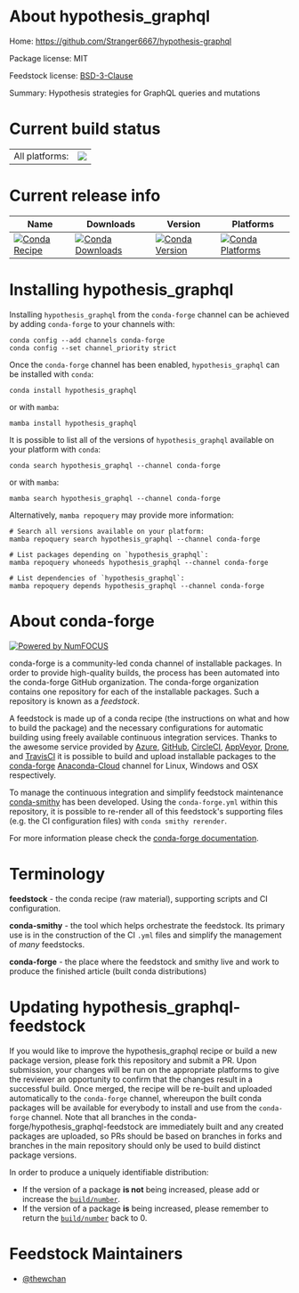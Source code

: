 About hypothesis_graphql
========================

Home: https://github.com/Stranger6667/hypothesis-graphql

Package license: MIT

Feedstock license: [BSD-3-Clause](https://github.com/conda-forge/hypothesis-graphql-feedstock/blob/main/LICENSE.txt)

Summary: Hypothesis strategies for GraphQL queries and mutations

Current build status
====================


<table><tr><td>All platforms:</td>
    <td>
      <a href="https://dev.azure.com/conda-forge/feedstock-builds/_build/latest?definitionId=16948&branchName=main">
        <img src="https://dev.azure.com/conda-forge/feedstock-builds/_apis/build/status/hypothesis-graphql-feedstock?branchName=main">
      </a>
    </td>
  </tr>
</table>

Current release info
====================

| Name | Downloads | Version | Platforms |
| --- | --- | --- | --- |
| [![Conda Recipe](https://img.shields.io/badge/recipe-hypothesis_graphql-green.svg)](https://anaconda.org/conda-forge/hypothesis_graphql) | [![Conda Downloads](https://img.shields.io/conda/dn/conda-forge/hypothesis_graphql.svg)](https://anaconda.org/conda-forge/hypothesis_graphql) | [![Conda Version](https://img.shields.io/conda/vn/conda-forge/hypothesis_graphql.svg)](https://anaconda.org/conda-forge/hypothesis_graphql) | [![Conda Platforms](https://img.shields.io/conda/pn/conda-forge/hypothesis_graphql.svg)](https://anaconda.org/conda-forge/hypothesis_graphql) |

Installing hypothesis_graphql
=============================

Installing `hypothesis_graphql` from the `conda-forge` channel can be achieved by adding `conda-forge` to your channels with:

```
conda config --add channels conda-forge
conda config --set channel_priority strict
```

Once the `conda-forge` channel has been enabled, `hypothesis_graphql` can be installed with `conda`:

```
conda install hypothesis_graphql
```

or with `mamba`:

```
mamba install hypothesis_graphql
```

It is possible to list all of the versions of `hypothesis_graphql` available on your platform with `conda`:

```
conda search hypothesis_graphql --channel conda-forge
```

or with `mamba`:

```
mamba search hypothesis_graphql --channel conda-forge
```

Alternatively, `mamba repoquery` may provide more information:

```
# Search all versions available on your platform:
mamba repoquery search hypothesis_graphql --channel conda-forge

# List packages depending on `hypothesis_graphql`:
mamba repoquery whoneeds hypothesis_graphql --channel conda-forge

# List dependencies of `hypothesis_graphql`:
mamba repoquery depends hypothesis_graphql --channel conda-forge
```


About conda-forge
=================

[![Powered by
NumFOCUS](https://img.shields.io/badge/powered%20by-NumFOCUS-orange.svg?style=flat&colorA=E1523D&colorB=007D8A)](https://numfocus.org)

conda-forge is a community-led conda channel of installable packages.
In order to provide high-quality builds, the process has been automated into the
conda-forge GitHub organization. The conda-forge organization contains one repository
for each of the installable packages. Such a repository is known as a *feedstock*.

A feedstock is made up of a conda recipe (the instructions on what and how to build
the package) and the necessary configurations for automatic building using freely
available continuous integration services. Thanks to the awesome service provided by
[Azure](https://azure.microsoft.com/en-us/services/devops/), [GitHub](https://github.com/),
[CircleCI](https://circleci.com/), [AppVeyor](https://www.appveyor.com/),
[Drone](https://cloud.drone.io/welcome), and [TravisCI](https://travis-ci.com/)
it is possible to build and upload installable packages to the
[conda-forge](https://anaconda.org/conda-forge) [Anaconda-Cloud](https://anaconda.org/)
channel for Linux, Windows and OSX respectively.

To manage the continuous integration and simplify feedstock maintenance
[conda-smithy](https://github.com/conda-forge/conda-smithy) has been developed.
Using the ``conda-forge.yml`` within this repository, it is possible to re-render all of
this feedstock's supporting files (e.g. the CI configuration files) with ``conda smithy rerender``.

For more information please check the [conda-forge documentation](https://conda-forge.org/docs/).

Terminology
===========

**feedstock** - the conda recipe (raw material), supporting scripts and CI configuration.

**conda-smithy** - the tool which helps orchestrate the feedstock.
                   Its primary use is in the construction of the CI ``.yml`` files
                   and simplify the management of *many* feedstocks.

**conda-forge** - the place where the feedstock and smithy live and work to
                  produce the finished article (built conda distributions)


Updating hypothesis_graphql-feedstock
=====================================

If you would like to improve the hypothesis_graphql recipe or build a new
package version, please fork this repository and submit a PR. Upon submission,
your changes will be run on the appropriate platforms to give the reviewer an
opportunity to confirm that the changes result in a successful build. Once
merged, the recipe will be re-built and uploaded automatically to the
`conda-forge` channel, whereupon the built conda packages will be available for
everybody to install and use from the `conda-forge` channel.
Note that all branches in the conda-forge/hypothesis_graphql-feedstock are
immediately built and any created packages are uploaded, so PRs should be based
on branches in forks and branches in the main repository should only be used to
build distinct package versions.

In order to produce a uniquely identifiable distribution:
 * If the version of a package **is not** being increased, please add or increase
   the [``build/number``](https://docs.conda.io/projects/conda-build/en/latest/resources/define-metadata.html#build-number-and-string).
 * If the version of a package **is** being increased, please remember to return
   the [``build/number``](https://docs.conda.io/projects/conda-build/en/latest/resources/define-metadata.html#build-number-and-string)
   back to 0.

Feedstock Maintainers
=====================

* [@thewchan](https://github.com/thewchan/)

